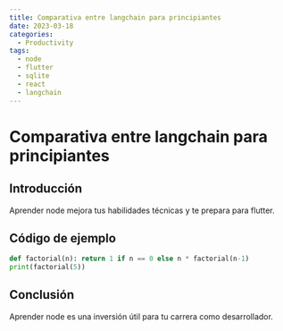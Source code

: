 ```yaml
---
title: Comparativa entre langchain para principiantes
date: 2023-03-18
categories:
  - Productivity
tags:
  - node
  - flutter
  - sqlite
  - react
  - langchain
---
```


# Comparativa entre langchain para principiantes

## Introducción

Aprender node mejora tus habilidades técnicas y te prepara para flutter.

## Código de ejemplo

```python
def factorial(n): return 1 if n == 0 else n * factorial(n-1)
print(factorial(5))
```

## Conclusión

Aprender node es una inversión útil para tu carrera como desarrollador.